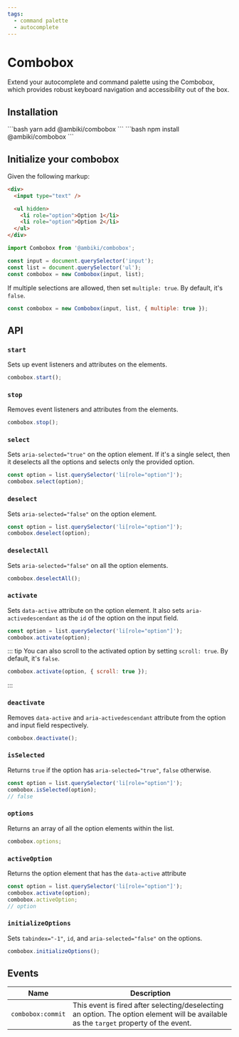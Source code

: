 ```yaml
---
tags:
  - command palette
  - autocomplete
---
```


# Combobox

Extend your autocomplete and command palette using the Combobox, which provides robust keyboard navigation and accessibility out of the box.

## Installation

<code-group>
  <code-block title="YARN">
  ```bash
  yarn add @ambiki/combobox
  ```
  </code-block>

  <code-block title="NPM">
  ```bash
  npm install @ambiki/combobox
  ```
  </code-block>
</code-group>

## Initialize your combobox

Given the following markup:

```html
<div>
  <input type="text" />

  <ul hidden>
    <li role="option">Option 1</li>
    <li role="option">Option 2</li>
  </ul>
</div>
```

```js
import Combobox from '@ambiki/combobox';

const input = document.querySelector('input');
const list = document.querySelector('ul');
const combobox = new Combobox(input, list);
```

If multiple selections are allowed, then set `multiple: true`. By default, it's `false`.

```js
const combobox = new Combobox(input, list, { multiple: true });
```

## API

### `start`

Sets up event listeners and attributes on the elements.

```js
combobox.start();
```

### `stop`

Removes event listeners and attributes from the elements.

```js
combobox.stop();
```

### `select`

Sets `aria-selected="true"` on the option element. If it's a single select, then it deselects all the options and
selects only the provided option.

```js
const option = list.querySelector('li[role="option"]');
combobox.select(option);
```

### `deselect`

Sets `aria-selected="false"` on the option element.

```js
const option = list.querySelector('li[role="option"]');
combobox.deselect(option);
```

### `deselectAll`

Sets `aria-selected="false"` on all the option elements.

```js
combobox.deselectAll();
```

### `activate`

Sets `data-active` attribute on the option element. It also sets `aria-activedescendant` as the `id` of the option
on the input field.

```js
const option = list.querySelector('li[role="option"]');
combobox.activate(option);
```

::: tip
You can also scroll to the activated option by setting `scroll: true`. By default, it's `false`.

```js
combobox.activate(option, { scroll: true });
```
:::

### `deactivate`

Removes `data-active` and `aria-activedescendant` attribute from the option and input field respectively.

```js
combobox.deactivate();
```

### `isSelected`

Returns `true` if the option has `aria-selected="true"`, `false` otherwise.

```js
const option = list.querySelector('li[role="option"]');
combobox.isSelected(option);
// false
```

### `options`

Returns an array of all the option elements within the list.

```js
combobox.options;
```

### `activeOption`

Returns the option element that has the `data-active` attribute

```js
const option = list.querySelector('li[role="option"]');
combobox.activate(option);
combobox.activeOption;
// option
```

### `initializeOptions`

Sets `tabindex="-1"`, `id`, and `aria-selected="false"` on the options.

```js
combobox.initializeOptions();
```

## Events

| Name              | Description                                                                                                                            |
|-------------------|----------------------------------------------------------------------------------------------------------------------------------------|
| `combobox:commit` | This event is fired after selecting/deselecting an option. The option element will be available as the `target` property of the event. |
